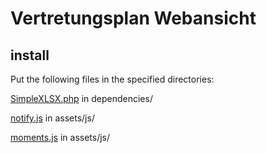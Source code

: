 # Vertretungsplan Webansicht

## install
Put the following files in the specified directories:

[SimpleXLSX.php](https://github.com/shuchkin/simplexlsx/) in dependencies/

[notify.js](https://notifyjs.jpillora.com/) in assets/js/

[moments.js](https://momentjs.com/) in assets/js/